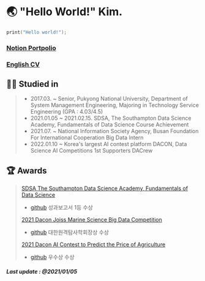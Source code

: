 # 🌏 "Hello World!" Kim. 

``` C
print("Hello world!");
```

### [Notion Portpolio](https://aquatic-avocado-034.notion.site/Hello-World-Kim-85cedbf2d0f54cc199316a535777e234)

### [English CV](https://github.com/worldpapa/engCV)


## 👨‍🎓 Studied in

> * 2017.03. ~ Senior, Pukyong National University, Department of System Management Engineering, Majoring in Technology Service Engineering (GPA : 4.03/4.5)
> * 2021.01.05 ~ 2021.02.15. SDSA, The Southampton Data Science Academy, Fundamentals of Data Science Course Achievement
> * 2021.07. ~ National Information Society Agency, Busan Foundation For International Cooperation Big Data Intern
> * 2022.01.10 ~ Korea's largest AI contest platform DACON, Data Science AI Competitions 1st Supporters DACrew

## 🏆 Awards

> [SDSA The Southampton Data Science Academy, Fundamentals of Data Science](https://cms.pknu.ac.kr/pknusme/view.do?no=13640&idx=483693&view=view&pageIndex=1&sv=&sw=)
> * [github](https://github.com/worldpapa/gStep)
> 성과보고서 1등 수상
> 
> [2021 Dacon Joiss Marine Science Big Data Competition](https://dacon.io/competitions/official/235793/overview/description)
> * [github](https://github.com/worldpapa/joiss)
> 대한원격탐사학회장상 수상
> 
> [2021 Dacon AI Contest to Predict the Price of Agriculture](https://dacon.io/competitions/official/235801/overview/description)
> * [github](https://github.com/worldpapa/Nongsan)
> 우수상 수상


##### Last update : @2021/01/05

<!-- > [2021 AIfactory EWP Power Generation Big Data Competition](http://aifactory.space/competition/detail/1906)
> * [github](https://github.com/worldpapa/ewp_windpower)
> 장려상 수상 -->
